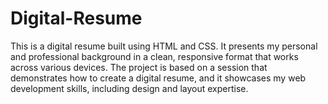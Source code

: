 # Digital-Resume
This is a digital resume built using HTML and CSS. It presents my personal and professional background in a clean, responsive format that works across various devices. The project is based on a session that demonstrates how to create a digital resume, and it showcases my web development skills, including design and layout expertise.
